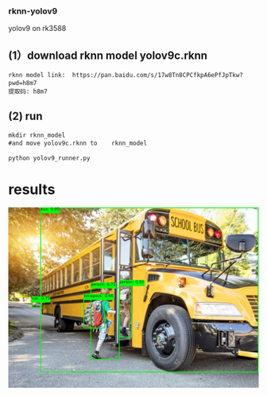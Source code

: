 ### rknn-yolov9
yolov9 on rk3588

## (1）download rknn model  yolov9c.rknn

```
rknn model link:  https://pan.baidu.com/s/17w8Tn8CPCfkpA6ePfJpTkw?pwd=h8m7
提取码: h8m7 
```

## (2) run

```
mkdir rknn_model
#and move yolov9c.rknn to    rknn_model
```
```
python yolov9_runner.py
```
# results

![images](./output.jpg)

